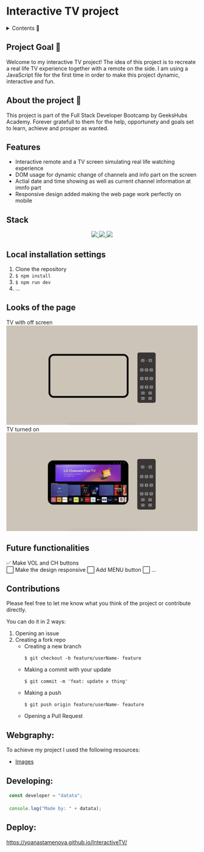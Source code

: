 # Interactive TV project

<details>
  <summary>Contents 📝</summary>
  <ol>
    <li><a href="#objetivo-🎯">Project goal</a></li>
    <li><a href="#sobre-el-proyecto-🔎">About the project</a></li>
    <li><a href="#deploy-🚀">Deploy</a></li>
    <li><a href="#stack">Stack</a></li>
    <li><a href="#instalación-en-local">Installation</a></li>
    <li><a href="#vistas">Looks</a></li>
    <li><a href="#futuras-funcionalidades">Future implementations</a></li>
    <li><a href="#contribuciones">Contributions</a></li>
    <li><a href="#webgrafia">Webgrafy</a></li>
    <li><a href="#desarrollo">Development</a></li>
  </ol>
</details>

## Project Goal 🎯
Welcome to my interactive TV project! The idea of this project is to recreate a real life TV experience together with a remote on the side. I am using a JavaScript file for the first time in order to make this project dynamic, interactive and fun. 

## About the project 🔎
This project is part of the Full Stack Developer Bootcamp by GeeksHubs Academy. Forever gratefull to them for the help, opportunety and goals set to learn, achieve and prosper as wanted.

## Features
 - Interactive remote and a TV screen simulating real life watching experience
 - DOM usage for dynamic change of channels and info part on the screen
 - Actial date and time showing as well as current channel information at imnfo part
 - Responsive design added making the web page work perfectly on mobile
  

## Stack
<div align="center">
<a href="https://developer.mozilla.org/es/docs/Web/HTML">
    <img src= "https://img.shields.io/badge/HTML5-FF6C37?style=for-the-badge&logo=HTML5&logoColor=white"/>
</a>
<a href="https://developer.mozilla.org/es/docs/Web/CSS">
    <img src= "https://img.shields.io/badge/css-1D7CF2?style=for-the-badge&logo=css3&logoColor=white"/>
</a>
<a href="https://www.javascript.com/">
    <img src= "https://img.shields.io/badge/JavaScript-F7DF1E?style=for-the-badge&logo=javascript&logoColor=black"/>
</a>
 </div>

## Local installation settings
1. Clone the repository
2. ` $ npm install `
3. ``` $ npm run dev ```
4. ...

## Looks of the page
TV with off screen
<img src="./img/Screenshot_OFF.png">  
TV turned on
<img src="./img/Screenshot_ON.png">


## Future functionalities
✅ Make VOL and CH buttons  
⬜ Make the design responsive
⬜ Add MENU button
⬜ ...  

## Contributions
Please feel free to let me know what you think of the project or contribute directly.  

You can do it in 2 ways:

1. Opening an issue
2. Creating a fork repo
    - Creating a new branch
        ```
        $ git checkout -b feature/userName- feature
        ```
    - Making a commit with your update
        ```
        $ git commit -m 'feat: update x thing'
        ```
    - Making a push
        ```
        $ git push origin feature/userName- feauture
        ```
    - Opening a Pull Request

## Webgraphy:
To achieve my project I used the following resources:
- <a href="https://pinterest.com/es"> Images</a>

## Developing:

``` js
 const developer = "datata";

 console.log("Made by: " + datata);
```

## Deploy:

https://yoanastamenova.github.io/InteractiveTV/
